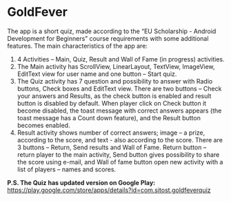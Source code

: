 # GoldFever

The app is a short quiz, made according to the “EU Scholarship - Android Development for Beginners” course requirements with some additional features.
The main characteristics of the app are:
1. 4 Activities – Main, Quiz, Result and Wall of Fame (in progress) activities.
2. The Main activity has ScrollView, LinearLayout, TextView, ImageView, EditText view for user name and one button – Start quiz.
3. The Quiz activity has 7 question and possibility to answer with Radio buttons, Check boxes and EditText view. There are two buttons – Check your answers and Results, as the check button is enabled and result button is disabled by default. When player click on Check button it become disabled, the toast message with correct answers appears (the toast message has a Count down feature), and the Result button becomes enabled. 
4. Result activity shows number of correct answers; image – a prize, according to the score, and text - also according to the score. There are 3 buttons – Return, Send results and Wall of Fame. Return button – return player to the main activity, Send button gives possibility to share the score using e-mail, and Wall of fame button open new activity with a list of players – names and scores. 


<b>P.S. The Quiz has updated version on Google Play:</b> https://play.google.com/store/apps/details?id=com.sitost.goldfeverquiz
